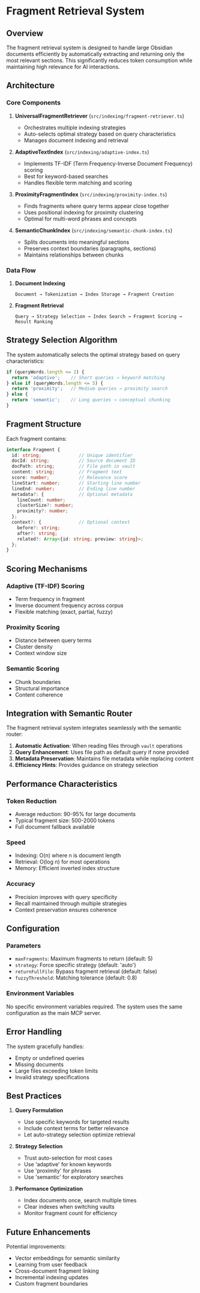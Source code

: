 # Fragment Retrieval System

## Overview

The fragment retrieval system is designed to handle large Obsidian documents efficiently by automatically extracting and returning only the most relevant sections. This significantly reduces token consumption while maintaining high relevance for AI interactions.

## Architecture

### Core Components

1. **UniversalFragmentRetriever** (`src/indexing/fragment-retriever.ts`)
   - Orchestrates multiple indexing strategies
   - Auto-selects optimal strategy based on query characteristics
   - Manages document indexing and retrieval

2. **AdaptiveTextIndex** (`src/indexing/adaptive-index.ts`)
   - Implements TF-IDF (Term Frequency-Inverse Document Frequency) scoring
   - Best for keyword-based searches
   - Handles flexible term matching and scoring

3. **ProximityFragmentIndex** (`src/indexing/proximity-index.ts`)
   - Finds fragments where query terms appear close together
   - Uses positional indexing for proximity clustering
   - Optimal for multi-word phrases and concepts

4. **SemanticChunkIndex** (`src/indexing/semantic-chunk-index.ts`)
   - Splits documents into meaningful sections
   - Preserves context boundaries (paragraphs, sections)
   - Maintains relationships between chunks

### Data Flow

1. **Document Indexing**
   ```
   Document → Tokenization → Index Storage → Fragment Creation
   ```

2. **Fragment Retrieval**
   ```
   Query → Strategy Selection → Index Search → Fragment Scoring → Result Ranking
   ```

## Strategy Selection Algorithm

The system automatically selects the optimal strategy based on query characteristics:

```typescript
if (queryWords.length <= 2) {
  return 'adaptive';    // Short queries → keyword matching
} else if (queryWords.length <= 5) {
  return 'proximity';   // Medium queries → proximity search
} else {
  return 'semantic';    // Long queries → conceptual chunking
}
```

## Fragment Structure

Each fragment contains:

```typescript
interface Fragment {
  id: string;              // Unique identifier
  docId: string;           // Source document ID
  docPath: string;         // File path in vault
  content: string;         // Fragment text
  score: number;           // Relevance score
  lineStart: number;       // Starting line number
  lineEnd: number;         // Ending line number
  metadata?: {             // Optional metadata
    lineCount: number;
    clusterSize?: number;
    proximity?: number;
  };
  context?: {              // Optional context
    before?: string;
    after?: string;
    related?: Array<{id: string; preview: string}>;
  };
}
```

## Scoring Mechanisms

### Adaptive (TF-IDF) Scoring
- Term frequency in fragment
- Inverse document frequency across corpus
- Flexible matching (exact, partial, fuzzy)

### Proximity Scoring
- Distance between query terms
- Cluster density
- Context window size

### Semantic Scoring
- Chunk boundaries
- Structural importance
- Content coherence

## Integration with Semantic Router

The fragment retrieval system integrates seamlessly with the semantic router:

1. **Automatic Activation**: When reading files through `vault` operations
2. **Query Enhancement**: Uses file path as default query if none provided
3. **Metadata Preservation**: Maintains file metadata while replacing content
4. **Efficiency Hints**: Provides guidance on strategy selection

## Performance Characteristics

### Token Reduction
- Average reduction: 90-95% for large documents
- Typical fragment size: 500-2000 tokens
- Full document fallback available

### Speed
- Indexing: O(n) where n is document length
- Retrieval: O(log n) for most operations
- Memory: Efficient inverted index structure

### Accuracy
- Precision improves with query specificity
- Recall maintained through multiple strategies
- Context preservation ensures coherence

## Configuration

### Parameters

- `maxFragments`: Maximum fragments to return (default: 5)
- `strategy`: Force specific strategy (default: 'auto')
- `returnFullFile`: Bypass fragment retrieval (default: false)
- `fuzzyThreshold`: Matching tolerance (default: 0.8)

### Environment Variables

No specific environment variables required. The system uses the same configuration as the main MCP server.

## Error Handling

The system gracefully handles:
- Empty or undefined queries
- Missing documents
- Large files exceeding token limits
- Invalid strategy specifications

## Best Practices

1. **Query Formulation**
   - Use specific keywords for targeted results
   - Include context terms for better relevance
   - Let auto-strategy selection optimize retrieval

2. **Strategy Selection**
   - Trust auto-selection for most cases
   - Use 'adaptive' for known keywords
   - Use 'proximity' for phrases
   - Use 'semantic' for exploratory searches

3. **Performance Optimization**
   - Index documents once, search multiple times
   - Clear indexes when switching vaults
   - Monitor fragment count for efficiency

## Future Enhancements

Potential improvements:
- Vector embeddings for semantic similarity
- Learning from user feedback
- Cross-document fragment linking
- Incremental indexing updates
- Custom fragment boundaries